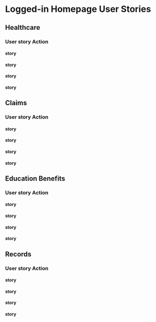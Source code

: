 # Logged-in Homepage User Stories


## Healthcare
### User story Action
#### story 
#### story
#### story 
#### story

## Claims
### User story Action
#### story 
#### story
#### story 
#### story

## Education Benefits
### User story Action
#### story 
#### story
#### story 
#### story


## Records
### User story Action
#### story 
#### story
#### story 
#### story
